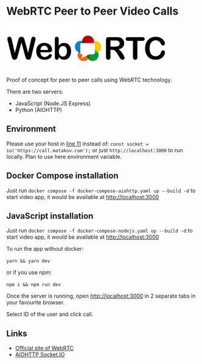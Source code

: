 # WebRTC Peer to Peer Video Calls

<img src="https://github.com/matacoder/p2p-video-calling-app/raw/master/public/webrtc.png">

Proof of concept for peer to peer calls using WebRTC technology.

There are two servers:
- JavaScript (Node.JS Express)
- Python (AIOHTTP)

## Environment

Please use your host in [line 11](public/index.css) instead of:
`const socket = io('https://call.matakov.com');` or just `http://localhost:3000` to run locally. Plan to use here environment variable.

## Docker Compose installation

Just run `docker compose -f docker-compose-aiohttp.yaml up --build -d` to start video app, it would be available at [http://localhost:3000](http://localhost:3000)

## JavaScript installation

Just run `docker compose -f docker-compose-nodejs.yaml up --build -d` to start video app, it would be available at [http://localhost:3000](http://localhost:3000)

To run the app without docker:

`yarn && yarn dev`
 
 or if you use npm:
 
`npm i && npm run dev`
 
 Once the server is running, open [http://localhost:3000](http://localhost:3000) in 2 separate tabs in your favourite browser.
 
 Select ID of the user and click call.

## Links

- [Official site of WebRTC](https://webrtc.github.io/)
- [AIOHTTP Socket.IO](https://python-socketio.readthedocs.io/en/latest/server.html#aiohttp)